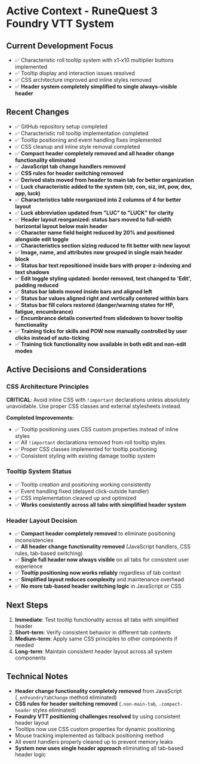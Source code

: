 # Active Context - RuneQuest 3 Foundry VTT System

## Current Development Focus
- ✅ Characteristic roll tooltip system with x1-x10 multiplier buttons implemented
- ✅ Tooltip display and interaction issues resolved
- ✅ CSS architecture improved and inline styles removed
- ✅ **Header system completely simplified to single always-visible header**

## Recent Changes
- ✅ GitHub repository setup completed
- ✅ Characteristic roll tooltip implementation completed
- ✅ Tooltip positioning and event handling fixes implemented
- ✅ CSS cleanup and inline style removal completed
- ✅ **Compact header completely removed and all header change functionality eliminated**
- ✅ **JavaScript tab change handlers removed**
- ✅ **CSS rules for header switching removed**
- ✅ **Derived stats moved from header to main tab for better organization**
- ✅ **Luck characteristic added to the system (str, con, siz, int, pow, dex, app, luck)**
- ✅ **Characteristics table reorganized into 2 columns of 4 for better layout**
- ✅ **Luck abbreviation updated from "LUC" to "LUCK" for clarity**
- ✅ **Header layout reorganized: status bars moved to full-width horizontal layout below main header**
- ✅ **Character name field height reduced by 20% and positioned alongside edit toggle**
- ✅ **Characteristics section sizing reduced to fit better with new layout**
- ✅ **Image, name, and attributes now grouped in single main header block**
- ✅ **Status bar text repositioned inside bars with proper z-indexing and text shadows**
- ✅ **Edit toggle styling updated: border removed, text changed to 'Edit', padding reduced**
- ✅ **Status bar labels moved inside bars and aligned left**
- ✅ **Status bar values aligned right and vertically centered within bars**
- ✅ **Status bar fill colors restored (danger/warning states for HP, fatigue, encumbrance)**
- ✅ **Encumbrance details converted from slidedown to hover tooltip functionality**
- ✅ **Training ticks for skills and POW now manually controlled by user clicks instead of auto-ticking**
- ✅ **Training tick functionality now available in both edit and non-edit modes**

## Active Decisions and Considerations

### CSS Architecture Principles
**CRITICAL**: Avoid inline CSS with `!important` declarations unless absolutely unavoidable. Use proper CSS classes and external stylesheets instead.

**Completed Improvements:**
- ✅ Tooltip positioning uses CSS custom properties instead of inline styles
- ✅ All `!important` declarations removed from roll tooltip styles
- ✅ Proper CSS classes implemented for tooltip positioning
- ✅ Consistent styling with existing damage tooltip system

### Tooltip System Status
- ✅ Tooltip creation and positioning working consistently
- ✅ Event handling fixed (delayed click-outside handler)
- ✅ CSS implementation cleaned up and optimized
- ✅ **Works consistently across all tabs with simplified header system**

### Header Layout Decision
- ✅ **Compact header completely removed** to eliminate positioning inconsistencies
- ✅ **All header change functionality removed** (JavaScript handlers, CSS rules, tab-based switching)
- ✅ **Single full header now always visible** on all tabs for consistent user experience
- ✅ **Tooltip positioning now works reliably** regardless of tab context
- ✅ **Simplified layout reduces complexity** and maintenance overhead
- ✅ **No more tab-based header switching logic** in JavaScript or CSS

## Next Steps
1. **Immediate**: Test tooltip functionality across all tabs with simplified header
2. **Short-term**: Verify consistent behavior in different tab contexts
3. **Medium-term**: Apply same CSS principles to other components if needed
4. **Long-term**: Maintain consistent header layout across all system components

## Technical Notes
- **Header change functionality completely removed** from JavaScript (`_onFoundryTabChange` method eliminated)
- **CSS rules for header switching removed** (`.non-main-tab`, `.compact-header` styles eliminated)
- **Foundry VTT positioning challenges resolved** by using consistent header layout
- Tooltips now use CSS custom properties for dynamic positioning
- Mouse tracking implemented as fallback positioning method
- All event handlers properly cleaned up to prevent memory leaks
- **System now uses single header approach** eliminating all tab-based header logic
